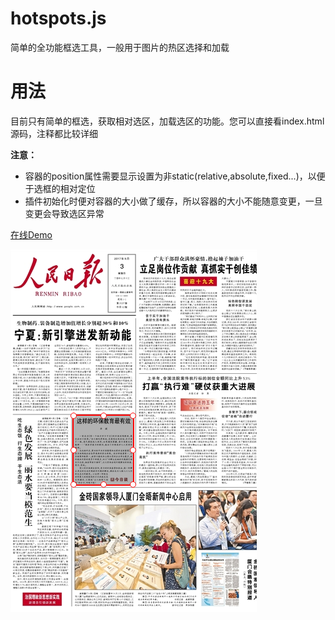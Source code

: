 # hotspots.js
简单的全功能框选工具，一般用于图片的热区选择和加载
# 用法
目前只有简单的框选，获取相对选区，加载选区的功能。您可以直接看index.html源码，注释都比较详细

**注意：**
* 容器的position属性需要显示设置为非static(relative,absolute,fixed...)，以便于选框的相对定位
* 插件初始化时便对容器的大小做了缓存，所以容器的大小不能随意变更，一旦变更会导致选区异常

[在线Demo](https://htmlpreview.github.io/?https://github.com/aweiu/hotspots/blob/master/index.html)

![image](https://github.com/aweiu/hotspots/raw/master/demo.png)

